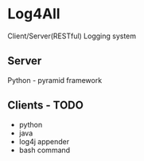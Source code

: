 Log4All
=======

Client/Server(RESTful) Logging system

Server
------
Python - pyramid framework

Clients - TODO
--------------------
* python
* java
* log4j appender
* bash command
